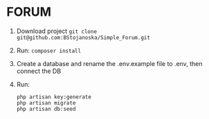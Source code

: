 # FORUM

1. Download project
    `git clone git@github.com:BStojanoska/Simple_Forum.git`

2. Run:
    `composer install`

3. Create a database and rename the .env.example file to .env, then connect the DB

4. Run:
    ```
    php artisan key:generate
    php artisan migrate
    php artisan db:seed
    ```
